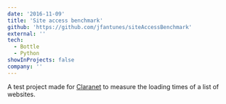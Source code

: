 ```yaml
---
date: '2016-11-09'
title: 'Site access benchmark'
github: 'https://github.com/jfantunes/siteAccessBenchmark'
external: ''
tech:
  - Bottle
  - Python
showInProjects: false
company: ''
---
```


A test project made for [Claranet](https://www.claranet.pt/) to measure the loading times of a list of websites.
